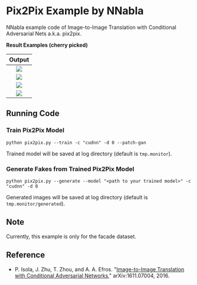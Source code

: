 # Pix2Pix Example by NNabla
NNabla example code of Image-to-Image Translation with Conditional Adversarial Nets a.k.a. pix2pix.


__Result Examples (cherry picked)__

| Output                 |
| :--------------------: |
| ![](./imgs/fake01.png) |
| ![](./imgs/fake02.png) |
| ![](./imgs/fake03.png) |
| ![](./imgs/fake04.png) |

## Running Code
### Train Pix2Pix Model
```
python pix2pix.py --train -c "cudnn" -d 0 --patch-gan
```
Trained model will be saved at log directory (default is `tmp.monitor`).
### Generate Fakes from Trained Pix2Pix Model
```
python pix2pix.py --generate --model "<path to your trained model>" -c "cudnn" -d 0
```
Generated images will be saved at log directory (default is `tmp.monitor/generated`).

## Note 

Currently, this example is only for the facade dataset.

## Reference
- P. Isola, J. Zhu, T. Zhou, and A. A. Efros. "[Image-to-Image Translation with Conditional Adversarial Networks](https://arxiv.org/abs/1611.07004)," arXiv:1611.07004, 2016.

